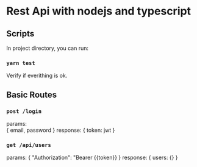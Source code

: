 # Rest Api with nodejs and typescript

## Scripts

In project directory, you can run:

### `yarn test`
Verify if everithing is ok.


## Basic Routes

### `post /login`
params: <br>
{
  email,
  password
}
response: 
{
  token: jwt 
}

### `get /api/users`
params: 
{
  "Authorization": "Bearer {{token}}
}
response: 
{
  users: {}
}
